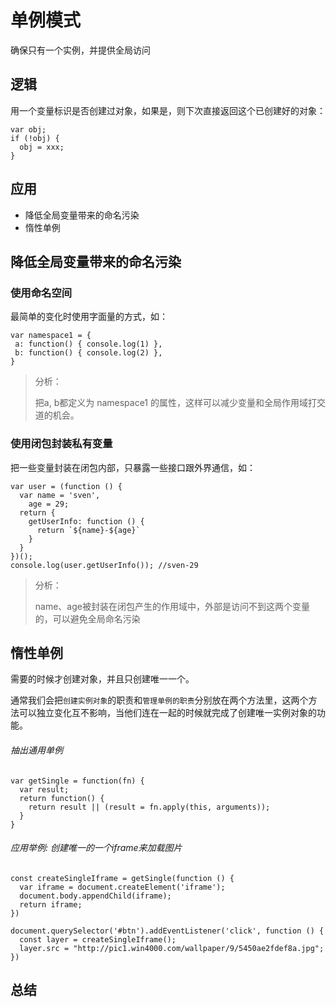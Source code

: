 # 单例模式

确保只有一个实例，并提供全局访问

## 逻辑

用一个变量标识是否创建过对象，如果是，则下次直接返回这个已创建好的对象：

```
var obj;
if (!obj) {
  obj = xxx;
}
```

## 应用

- 降低全局变量带来的命名污染
- 惰性单例

## 降低全局变量带来的命名污染

### 使用命名空间

最简单的变化时使用字面量的方式，如：

```
var namespace1 = {
 a: function() { console.log(1) },
 b: function() { console.log(2) },
}
```
> 分析：
>
> 把a, b都定义为 namespace1 的属性，这样可以减少变量和全局作用域打交道的机会。

### 使用闭包封装私有变量

把一些变量封装在闭包内部，只暴露一些接口跟外界通信，如：

```
var user = (function () {
  var name = 'sven',
    age = 29;
  return {
    getUserInfo: function () {
      return `${name}-${age}`
    }
  }
})();
console.log(user.getUserInfo()); //sven-29
```
> 分析：
>
> name、age被封装在闭包产生的作用域中，外部是访问不到这两个变量的，可以避免全局命名污染

## 惰性单例

需要的时候才创建对象，并且只创建唯一一个。

通常我们会把`创建实例对象`的职责和`管理单例的职责`分别放在两个方法里，这两个方法可以独立变化互不影响，当他们连在一起的时候就完成了创建唯一实例对象的功能。

###### 抽出通用单例

```
var getSingle = function(fn) {
  var result;
  return function() {
    return result || (result = fn.apply(this, arguments));
  }
}
```

###### 应用举例: 创建唯一的一个iframe来加载图片

```
const createSingleIframe = getSingle(function () {
  var iframe = document.createElement('iframe');
  document.body.appendChild(iframe);
  return iframe;
})

document.querySelector('#btn').addEventListener('click', function () {
  const layer = createSingleIframe();
  layer.src = "http://pic1.win4000.com/wallpaper/9/5450ae2fdef8a.jpg";
})
```


## 总结





